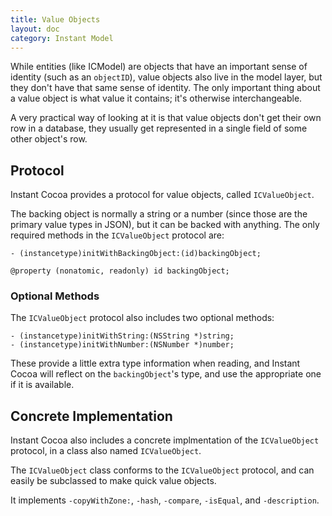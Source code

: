 ```yaml
---
title: Value Objects
layout: doc
category: Instant Model
---
```



While entities (like ICModel) are objects that have an important sense of identity (such as an `objectID`), value objects also live in the model layer, but they don't have that same sense of identity. The only important thing about a value object is what value it contains; it's otherwise interchangeable.

A very practical way of looking at it is that value objects don't get their own row in a database, they usually get represented in a single field of some other object's row.

## Protocol

Instant Cocoa provides a protocol for value objects, called `ICValueObject`.

The backing object is normally a string or a number (since those are the primary value types in JSON), but it can be backed with anything. The only required methods in the `ICValueObject` protocol are:

	- (instancetype)initWithBackingObject:(id)backingObject;

	@property (nonatomic, readonly) id backingObject;

### Optional Methods

The `ICValueObject` protocol also includes two optional methods:

	- (instancetype)initWithString:(NSString *)string;
	- (instancetype)initWithNumber:(NSNumber *)number;

These provide a little extra type information when reading, and Instant Cocoa will reflect on the `backingObject`'s type, and use the appropriate one if it is available.

## Concrete Implementation

Instant Cocoa also includes a concrete implmentation of the `ICValueObject` protocol, in a class also named `ICValueObject`.

The `ICValueObject` class conforms to the `ICValueObject` protocol, and can easily be subclassed to make quick value objects.

It implements `-copyWithZone:`, `-hash`, `-compare`, `-isEqual`, and `-description`.







